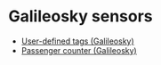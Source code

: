 # Galileosky sensors

- [User-defined tags (Galileosky)](galileosky-sensors/user-defined-tags-galileosky.md)
- [Passenger counter (Galileosky)](galileosky-sensors/passenger-counter-galileosky.md)